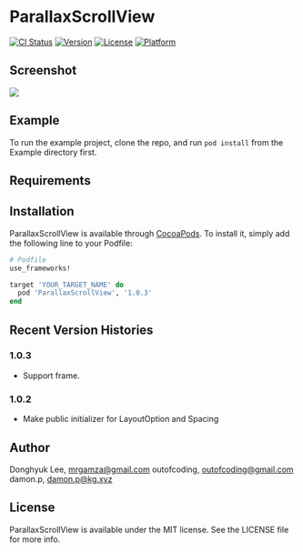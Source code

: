 # ParallaxScrollView

[![CI Status](https://img.shields.io/travis/outofcoding/ParallaxScrollView.svg?style=flat)](https://travis-ci.org/outofcoding/ParallaxScrollView)
[![Version](https://img.shields.io/cocoapods/v/ParallaxScrollView.svg?style=flat)](https://cocoapods.org/pods/ParallaxScrollView)
[![License](https://img.shields.io/cocoapods/l/ParallaxScrollView.svg?style=flat)](https://cocoapods.org/pods/ParallaxScrollView)
[![Platform](https://img.shields.io/cocoapods/p/ParallaxScrollView.svg?style=flat)](https://cocoapods.org/pods/ParallaxScrollView)

## Screenshot

<kbd>
<img src="https://user-images.githubusercontent.com/34772312/109017870-e9b84000-76fa-11eb-9d5e-5cf7927ac7e3.gif" />
</kbd>


## Example

To run the example project, clone the repo, and run `pod install` from the Example directory first.

## Requirements

## Installation

ParallaxScrollView is available through [CocoaPods](https://cocoapods.org). To install
it, simply add the following line to your Podfile:

```ruby
# Podfile
use_frameworks!

target 'YOUR_TARGET_NAME' do
  pod 'ParallaxScrollView', '1.0.3'
end
```

## Recent Version Histories
### 1.0.3
- Support frame.
### 1.0.2
- Make public initializer for LayoutOption and Spacing

## Author
Donghyuk Lee, mrgamza@gmail.com
outofcoding, outofcoding@gmail.com  
damon.p, damon.p@kg.xyz

## License

ParallaxScrollView is available under the MIT license. See the LICENSE file for more info.
